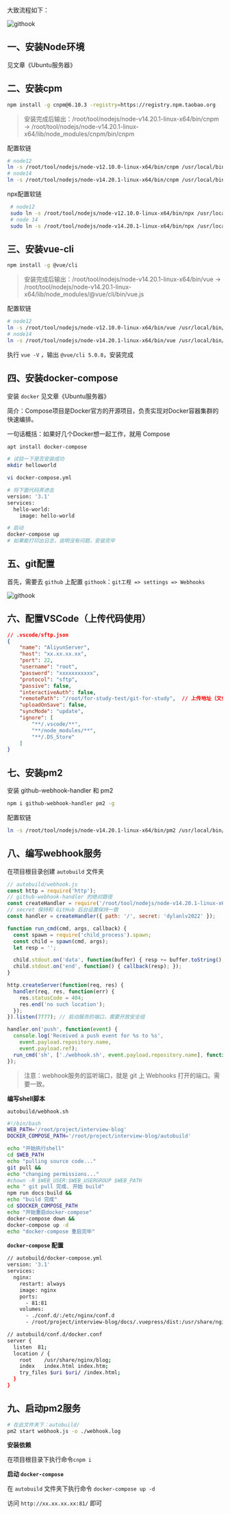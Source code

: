 大致流程如下：

![githook](assets/githook.png)





## 一、安装Node环境

见文章《Ubuntu服务器》



## 二、安装cpm

```bash
npm install -g cnpm@6.10.3 -registry=https://registry.npm.taobao.org
```

> 安装完成后输出：/root/tool/nodejs/node-v14.20.1-linux-x64/bin/cnpm -> /root/tool/nodejs/node-v14.20.1-linux-x64/lib/node_modules/cnpm/bin/cnpm

配置软链

```bash
# node12
ln -s /root/tool/nodejs/node-v12.10.0-linux-x64/bin/cnpm /usr/local/bin/cnpm
# node14
ln -s /root/tool/nodejs/node-v14.20.1-linux-x64/bin/cnpm /usr/local/bin/cnpm
```

npx配置软链

```bash
 # node12
 sudo ln -s /root/tool/nodejs/node-v12.10.0-linux-x64/bin/npx /usr/local/bin 
 # node 14
 sudo ln -s /root/tool/nodejs/node-v14.20.1-linux-x64/bin/npx /usr/local/bin
```





## 三、安装vue-cli

```bash
npm install -g @vue/cli
```

> 安装完成后输出：/root/tool/nodejs/node-v14.20.1-linux-x64/bin/vue -> /root/tool/nodejs/node-v14.20.1-linux-x64/lib/node_modules/@vue/cli/bin/vue.js

配置软链

```bash
# node12
ln -s /root/tool/nodejs/node-v12.10.0-linux-x64/bin/vue /usr/local/bin/
# node14
ln -s /root/tool/nodejs/node-v14.20.1-linux-x64/bin/vue /usr/local/bin/
```

执行 `vue -V` ，输出 `@vue/cli 5.0.8`，安装完成



## 四、安装docker-compose

安装 `docker` 见文章《Ubuntu服务器》

简介：Compose项目是Docker官方的开源项目，负责实现对Docker容器集群的快速编排。

一句话概括：如果好几个Docker想一起工作，就用 Compose



```bash
apt install docker-compose

# 试验一下是否安装成功
mkdir helloworld

vi docker-compose.yml

# 将下面代码弄进去
version: '3.1'
services:
  hello-world:
    image: hello-world

# 启动
docker-compose up
# 如果能打印出日志，说明没有问题，安装完毕
```



## 五、git配置

首先，需要去 `github` 上配置 `githook`：`git工程 => settings => Webhooks`

![githook](assets/git-hook2.png)



## 六、配置VSCode（上传代码使用）

```json
// .vscode/sftp.json
{
    "name": "AliyunServer",
    "host": "xx.xx.xx.xx",
    "port": 22,     
    "username": "root",
    "password": "xxxxxxxxxxx", 
    "protocol": "sftp", 
    "passive": false,
    "interactiveAuth": false,
    "remotePath": "/root/for-study-test/git-for-study",  // 上传地址（文件路径）
    "uploadOnSave": false, 
    "syncMode": "update",
    "ignore": [            
        "**/.vscode/**",
        "**/node_modules/**",
        "**/.DS_Store"
    ]
}
```



## 七、安装pm2

安装 github-webhook-handler 和 pm2

```bash
npm i github-webhook-handler pm2 -g
```

配置软链

```bash
ln -s /root/tool/nodejs/node-v14.20.1-linux-x64/bin/pm2 /usr/local/bin/
```





## 八、编写webhook服务



在项目根目录创建 `autobuild` 文件夹

```js
// autobuild/webhook.js
const http = require('http');
// github-webhook-handler 的绝对路径
const createHandler = require('/root/tool/nodejs/node-v14.20.1-linux-x64/lib/node_modules/github-webhook-handler');
// secret 保持和 GitHub 后台设置保持一致
const handler = createHandler({ path: '/', secret: 'dylanlv2022' });

function run_cmd(cmd, args, callback) {
  const spawn = require('child_process').spawn;
  const child = spawn(cmd, args);
  let resp = '';

  child.stdout.on('data', function(buffer) { resp += buffer.toString(); });
  child.stdout.on('end', function() { callback(resp); });
}

http.createServer(function(req, res) {
  handler(req, res, function(err) {
    res.statusCode = 404;
    res.end('no such location');
  });
}).listen(7777); // 启动服务的端口，需要开放安全组

handler.on('push', function(event) {
  console.log('Received a push event for %s to %s',
    event.payload.repository.name,
    event.payload.ref);
  run_cmd('sh', ['./webhook.sh', event.payload.repository.name], function(text) { console.log(text); });
});
```

> 注意：webhook服务的监听端口，就是 git 上 Webhooks 打开的端口。需要一致。



**编写shell脚本**

`autobuild/webhook.sh`

```bash
#!/bin/bash
WEB_PATH='/root/project/interview-blog'
DOCKER_COMPOSE_PATH='/root/project/interview-blog/autobuild'

echo "开始执行shell"
cd $WEB_PATH
echo "pulling source code..."
git pull &&
echo "changing permissions..."
#chown -R $WEB_USER:$WEB_USERGROUP $WEB_PATH
echo " git pull 完成. 开始 build"
npm run docs:build &&
echo "build 完成"
cd $DOCKER_COMPOSE_PATH
echo "开始重启docker-compose"
docker-compose down &&
docker-compose up -d
echo "docker-compose 重启完毕"
```



**`docker-compose` 配置**

```bash
// autobuild/docker-compose.yml
version: '3.1'
services:
  nginx:
    restart: always
    image: nginx
    ports:
      - 81:81
    volumes:
      - ./conf.d/:/etc/nginx/conf.d
      - /root/project/interview-blog/docs/.vuepress/dist:/usr/share/nginx/blog/
```

```bash
// autobuild/conf.d/docker.conf
server {
  listen  81;
  location / {
    root    /usr/share/nginx/blog;
    index   index.html index.htm;
    try_files $uri $uri/ /index.html;
  }
}
```



## 九、启动pm2服务

```bash
# 在此文件夹下：autobuild/ 
pm2 start webhook.js -o ./webhook.log
```



**安装依赖**

在项目根目录下执行命令`cnpm i`

**启动 `docker-compose`**

在 `autobuild` 文件夹下执行命令 `docker-compose up -d`



访问 `http://xx.xx.xx.xx:81/` 即可



























